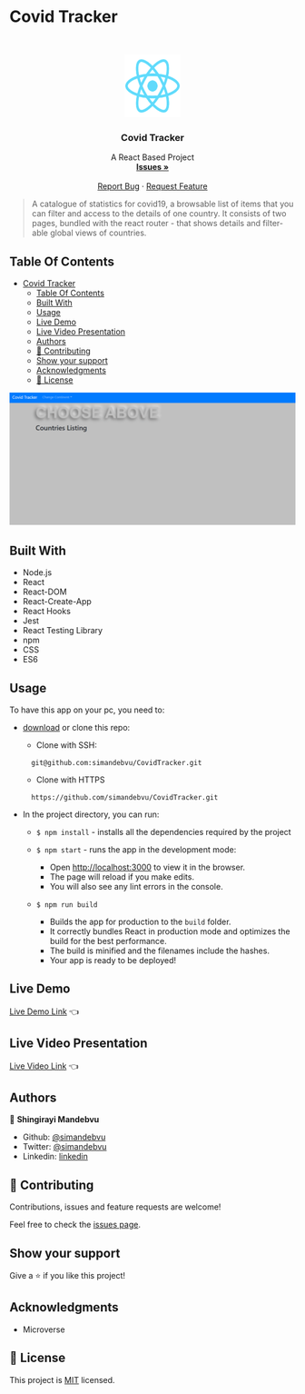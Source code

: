 # Covid Tracker

<br />
<p align="center">
  <a href="https://github.com/simandebvu/CovidTracker/">
    <img src="./public/logo192.png" alt="Logo" width="100" height="110">
  </a>

  <h3 align="center">Covid Tracker</h3>

  <p align="center">
    A React Based Project
    <br />
    <a href="https://github.com/simandebvu/CovidTracker/issues/"><strong>Issues »</strong></a>
    <br />
    <br />
    <a href="https://github.com/simandebvu/CovidTracker/issues/">Report Bug</a>
    ·
    <a href="https://github.com/simandebvu/CovidTracker/">Request Feature</a>
  </p>
</p>

>  A catalogue of statistics for covid19, a browsable list of items that you can filter and access to the details of one country. It consists of two pages, bundled with the react router - that shows details and filter-able global views of countries.

## Table Of Contents

- [Covid Tracker](#covid-tracker)
  - [Table Of Contents](#table-of-contents)
  - [Built With](#built-with)
  - [Usage](#usage)
  - [Live Demo](#live-demo)
  - [Live Video Presentation](#live-video-presentation)
  - [Authors](#authors)
  - [🤝 Contributing](#-contributing)
  - [Show your support](#show-your-support)
  - [Acknowledgments](#acknowledgments)
  - [📝 License](#-license)

![screenshot](./public/app-screenshot.gif)

## Built With

- Node.js
- React
- React-DOM
- React-Create-App
- React Hooks
- Jest
- React Testing Library
- npm
- CSS
- ES6
  
## Usage

To have this app on your pc, you need to:
* [download](https://github.com/simandebvu/CovidTracker/archive/development.zip) or clone this repo:
  - Clone with SSH:
  ```
    git@github.com:simandebvu/CovidTracker.git
  ```
  - Clone with HTTPS
  ```
    https://github.com/simandebvu/CovidTracker.git
  ```

* In the project directory, you can run:

  - `$ npm install` - installs all the dependencies required by the project

  - `$ npm start` - runs the app in the development mode:
    - Open [http://localhost:3000](http://localhost:3000) to view it in the browser.
    - The page will reload if you make edits.
    - You will also see any lint errors in the console.

  - `$ npm run build`
    - Builds the app for production to the `build` folder.
    - It correctly bundles React in production mode and optimizes the build for the best performance.
    - The build is minified and the filenames include the hashes.
    - Your app is ready to be deployed!
 
## Live Demo 

[Live Demo Link](https://covid-tracker-sm.netlify.app) :point_left:

## Live Video Presentation 

[Live Video Link](https://www.loom.com/share/d19246c5eb2f46e987e443c314ca052f) :point_left:


## Authors

👤 **Shingirayi Mandebvu**

- Github: [@simandebvu](https://github.com/simandebvu)
- Twitter: [@simandebvu](https://twitter.com/simandebvu)
- Linkedin: [linkedin](https://linkedin.com/in/simandebvu)

## 🤝 Contributing

Contributions, issues and feature requests are welcome!

Feel free to check the [issues page](issues/).

## Show your support

Give a ⭐️ if you like this project!

## Acknowledgments

- Microverse

## 📝 License

This project is [MIT](lic.url) licensed.
